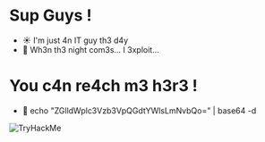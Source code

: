 # Sup Guys !

- ☀ I'm just 4n IT guy th3 d4y
- 🌃 Wh3n th3 night com3s... I 3xploit...

# You c4n re4ch m3 h3r3 !
- 📧 echo "ZGlldWplc3Vzb3VpQGdtYWlsLmNvbQo=" | base64 -d
<img src="https://github.com/Burly0/Burly0/blob/main/Attila21.png/Attila21.png" alt="TryHackMe">
